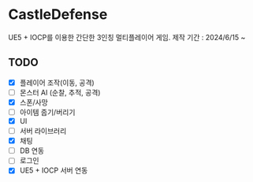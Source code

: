 # CastleDefense
UE5 + IOCP를 이용한 간단한 3인칭 멀티플레이어 게임.
제작 기간 : 2024/6/15 ~

## TODO
- [x] 플레이어 조작(이동, 공격)
- [ ] 몬스터 AI (순찰, 추적, 공격)
- [x] 스폰/사망 
- [ ] 아이템 줍기/버리기
- [x] UI   
- [ ] 서버 라이브러리
- [x] 채팅
- [ ] DB 연동  
- [ ] 로그인  
- [x] UE5 + IOCP 서버 연동  
